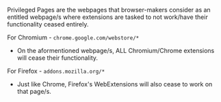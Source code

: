 Privileged Pages are the webpages that browser-makers consider as an entitled webpage/s where extensions are tasked to not work/have their functionality ceased entirely.

For Chromium - `chrome.google.com/webstore/*` 

- On the aformentioned webpage/s, ALL Chromium/Chrome extensions will cease their functionality.

For Firefox - `addons.mozilla.org/*`

- Just like Chrome, Firefox's WebExtensions will also cease to work on that page/s.